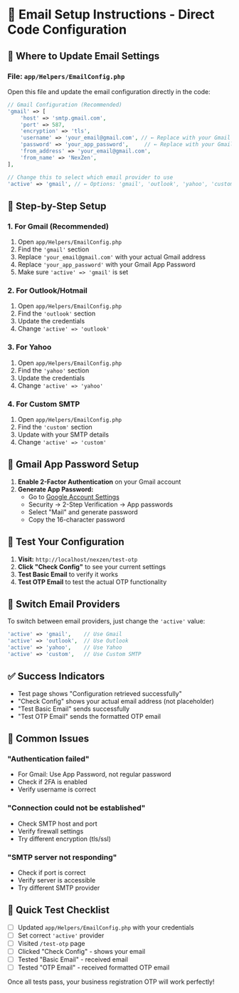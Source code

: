 # 📧 Email Setup Instructions - Direct Code Configuration

## 🎯 **Where to Update Email Settings**

### **File: `app/Helpers/EmailConfig.php`**

Open this file and update the email configuration directly in the code:

```php
// Gmail Configuration (Recommended)
'gmail' => [
    'host' => 'smtp.gmail.com',
    'port' => 587,
    'encryption' => 'tls',
    'username' => 'your_email@gmail.com', // ← Replace with your Gmail
    'password' => 'your_app_password',     // ← Replace with your Gmail App Password
    'from_address' => 'your_email@gmail.com',
    'from_name' => 'NexZen',
],

// Change this to select which email provider to use
'active' => 'gmail', // ← Options: 'gmail', 'outlook', 'yahoo', 'custom'
```

## 🔧 **Step-by-Step Setup**

### **1. For Gmail (Recommended)**
1. Open `app/Helpers/EmailConfig.php`
2. Find the `'gmail'` section
3. Replace `'your_email@gmail.com'` with your actual Gmail address
4. Replace `'your_app_password'` with your Gmail App Password
5. Make sure `'active' => 'gmail'` is set

### **2. For Outlook/Hotmail**
1. Open `app/Helpers/EmailConfig.php`
2. Find the `'outlook'` section
3. Update the credentials
4. Change `'active' => 'outlook'`

### **3. For Yahoo**
1. Open `app/Helpers/EmailConfig.php`
2. Find the `'yahoo'` section
3. Update the credentials
4. Change `'active' => 'yahoo'`

### **4. For Custom SMTP**
1. Open `app/Helpers/EmailConfig.php`
2. Find the `'custom'` section
3. Update with your SMTP details
4. Change `'active' => 'custom'`

## 📱 **Gmail App Password Setup**

1. **Enable 2-Factor Authentication** on your Gmail account
2. **Generate App Password:**
   - Go to [Google Account Settings](https://myaccount.google.com/)
   - Security → 2-Step Verification → App passwords
   - Select "Mail" and generate password
   - Copy the 16-character password

## 🧪 **Test Your Configuration**

1. **Visit:** `http://localhost/nexzen/test-otp`
2. **Click "Check Config"** to see your current settings
3. **Test Basic Email** to verify it works
4. **Test OTP Email** to test the actual OTP functionality

## 🔄 **Switch Email Providers**

To switch between email providers, just change the `'active'` value:

```php
'active' => 'gmail',    // Use Gmail
'active' => 'outlook',  // Use Outlook
'active' => 'yahoo',    // Use Yahoo
'active' => 'custom',   // Use Custom SMTP
```

## ✅ **Success Indicators**

- Test page shows "Configuration retrieved successfully"
- "Check Config" shows your actual email address (not placeholder)
- "Test Basic Email" sends successfully
- "Test OTP Email" sends the formatted OTP email

## 🚨 **Common Issues**

### **"Authentication failed"**
- For Gmail: Use App Password, not regular password
- Check if 2FA is enabled
- Verify username is correct

### **"Connection could not be established"**
- Check SMTP host and port
- Verify firewall settings
- Try different encryption (tls/ssl)

### **"SMTP server not responding"**
- Check if port is correct
- Verify server is accessible
- Try different SMTP provider

## 📝 **Quick Test Checklist**

- [ ] Updated `app/Helpers/EmailConfig.php` with your credentials
- [ ] Set correct `'active'` provider
- [ ] Visited `/test-otp` page
- [ ] Clicked "Check Config" - shows your email
- [ ] Tested "Basic Email" - received email
- [ ] Tested "OTP Email" - received formatted OTP email

Once all tests pass, your business registration OTP will work perfectly!
